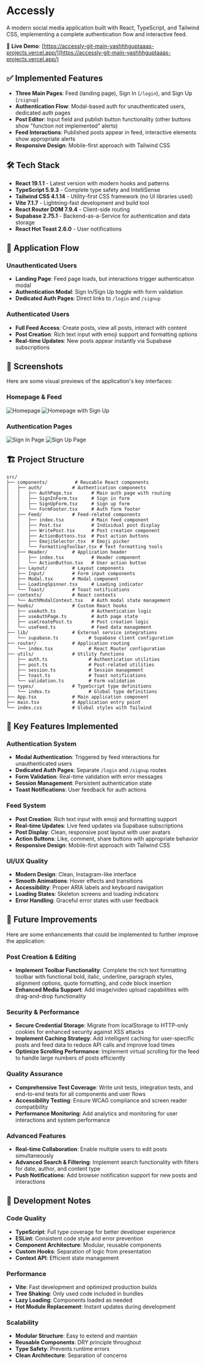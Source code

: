 # Accessly

A modern social media application built with React, TypeScript, and Tailwind CSS, implementing a complete authentication flow and interactive feed.

🔗 **Live Demo**: [https://accessly-git-main-yashhhguptaaas-projects.vercel.app/](https://accessly-git-main-yashhhguptaaas-projects.vercel.app/)

## ✅ **Implemented Features**

- **Three Main Pages**: Feed (landing page), Sign In (`/login`), and Sign Up (`/signup`)
- **Authentication Flow**: Modal-based auth for unauthenticated users, dedicated auth pages
- **Post Editor**: Input field and publish button functionality (other buttons show "function not implemented" alerts)
- **Feed Interactions**: Published posts appear in feed, interactive elements show appropriate alerts
- **Responsive Design**: Mobile-first approach with Tailwind CSS

## 🛠️ Tech Stack

- **React 19.1.1** - Latest version with modern hooks and patterns
- **TypeScript 5.9.3** - Complete type safety and IntelliSense
- **Tailwind CSS 4.1.14** - Utility-first CSS framework (no UI libraries used)
- **Vite 7.1.7** - Lightning-fast development and build tool
- **React Router DOM 7.9.4** - Client-side routing
- **Supabase 2.75.1** - Backend-as-a-Service for authentication and data storage
- **React Hot Toast 2.6.0** - User notifications

## 📱 Application Flow

### **Unauthenticated Users**

- **Landing Page**: Feed page loads, but interactions trigger authentication modal
- **Authentication Modal**: Sign In/Sign Up toggle with form validation
- **Dedicated Auth Pages**: Direct links to `/login` and `/signup`

### **Authenticated Users**

- **Full Feed Access**: Create posts, view all posts, interact with content
- **Post Creation**: Rich text input with emoji support and formatting options
- **Real-time Updates**: New posts appear instantly via Supabase subscriptions

## 📸 Screenshots

Here are some visual previews of the application's key interfaces:

### **Homepage & Feed**

![Homepage](./public/svg/homepage.png)
![Homepage with Sign Up](./public/svg/homepage_sign-up.png)

### **Authentication Pages**

![Sign In Page](./public/svg/login-page_sign-in.png)
![Sign Up Page](./public/svg/login-page_sign-up.png)

## 🏗️ Project Structure

```
src/
├── components/          # Reusable React components
│   ├── auth/           # Authentication components
│   │   ├── AuthPage.tsx       # Main auth page with routing
│   │   ├── SignInForm.tsx     # Sign in form
│   │   ├── SignUpForm.tsx     # Sign up form
│   │   └── FormFooter.tsx     # Auth form footer
│   ├── Feed/           # Feed-related components
│   │   ├── index.tsx          # Main feed component
│   │   ├── Post.tsx           # Individual post display
│   │   ├── WritePost.tsx      # Post creation component
│   │   ├── ActionButtons.tsx  # Post action buttons
│   │   ├── EmojiSelector.tsx  # Emoji picker
│   │   └── FormattingToolbar.tsx # Text formatting tools
│   ├── Header/         # Application header
│   │   ├── index.tsx          # Header component
│   │   └── ActionButton.tsx   # User action button
│   ├── Layout/         # Layout components
│   ├── Input/          # Form input components
│   ├── Modal.tsx       # Modal component
│   ├── LoadingSpinner.tsx     # Loading indicator
│   └── Toast/          # Toast notifications
├── contexts/           # React contexts
│   └── AuthModalContext.tsx   # Auth modal state management
├── hooks/              # Custom React hooks
│   ├── useAuth.ts             # Authentication logic
│   ├── useAuthPage.ts         # Auth page state
│   ├── useCreatePost.ts       # Post creation logic
│   └── useFeed.ts             # Feed data management
├── lib/                # External service integrations
│   └── supabase.ts           # Supabase client configuration
├── router/             # Application routing
│   └── index.tsx             # React Router configuration
├── utils/              # Utility functions
│   ├── auth.ts               # Authentication utilities
│   ├── post.ts               # Post-related utilities
│   ├── session.ts            # Session management
│   ├── toast.ts              # Toast notifications
│   └── validation.ts         # Form validation
├── types/              # TypeScript type definitions
│   └── index.ts              # Global type definitions
├── App.tsx             # Main application component
├── main.tsx            # Application entry point
└── index.css           # Global styles with Tailwind
```

## 🔑 Key Features Implemented

### **Authentication System**

- **Modal Authentication**: Triggered by feed interactions for unauthenticated users
- **Dedicated Auth Pages**: Separate `/login` and `/signup` routes
- **Form Validation**: Real-time validation with error messages
- **Session Management**: Persistent authentication state
- **Toast Notifications**: User feedback for auth actions

### **Feed System**

- **Post Creation**: Rich text input with emoji and formatting support
- **Real-time Updates**: Live feed updates via Supabase subscriptions
- **Post Display**: Clean, responsive post layout with user avatars
- **Action Buttons**: Like, comment, share buttons with appropriate behavior
- **Responsive Design**: Mobile-first approach with Tailwind CSS

### **UI/UX Quality**

- **Modern Design**: Clean, Instagram-like interface
- **Smooth Animations**: Hover effects and transitions
- **Accessibility**: Proper ARIA labels and keyboard navigation
- **Loading States**: Skeleton screens and loading indicators
- **Error Handling**: Graceful error states with user feedback

## 🚀 Future Improvements

Here are some enhancements that could be implemented to further improve the application:

### **Post Creation & Editing**

- **Implement Toolbar Functionality**: Complete the rich text formatting toolbar with functional bold, italic, underline, paragraph styles, alignment options, quote formatting, and code block insertion
- **Enhanced Media Support**: Add image/video upload capabilities with drag-and-drop functionality

### **Security & Performance**

- **Secure Credential Storage**: Migrate from localStorage to HTTP-only cookies for enhanced security against XSS attacks
- **Implement Caching Strategy**: Add intelligent caching for user-specific posts and feed data to reduce API calls and improve load times
- **Optimize Scrolling Performance**: Implement virtual scrolling for the feed to handle large numbers of posts efficiently

### **Quality Assurance**

- **Comprehensive Test Coverage**: Write unit tests, integration tests, and end-to-end tests for all components and user flows
- **Accessibility Testing**: Ensure WCAG compliance and screen reader compatibility
- **Performance Monitoring**: Add analytics and monitoring for user interactions and system performance

### **Advanced Features**

- **Real-time Collaboration**: Enable multiple users to edit posts simultaneously
- **Advanced Search & Filtering**: Implement search functionality with filters for date, author, and content type
- **Push Notifications**: Add browser notification support for new posts and interactions

## 🔧 Development Notes

### **Code Quality**

- **TypeScript**: Full type coverage for better developer experience
- **ESLint**: Consistent code style and error prevention
- **Component Architecture**: Modular, reusable components
- **Custom Hooks**: Separation of logic from presentation
- **Context API**: Efficient state management

### **Performance**

- **Vite**: Fast development and optimized production builds
- **Tree Shaking**: Only used code included in bundles
- **Lazy Loading**: Components loaded as needed
- **Hot Module Replacement**: Instant updates during development

### **Scalability**

- **Modular Structure**: Easy to extend and maintain
- **Reusable Components**: DRY principle throughout
- **Type Safety**: Prevents runtime errors
- **Clean Architecture**: Separation of concerns
